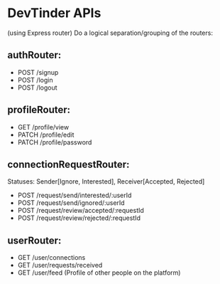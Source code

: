 # DevTinder APIs
(using Express router)
Do a logical separation/grouping of the routers:

## authRouter:
- POST /signup
- POST /login
- POST /logout

## profileRouter:
- GET /profile/view
- PATCH /profile/edit
- PATCH /profile/password

## connectionRequestRouter:
Statuses: Sender[Ignore, Interested], Receiver[Accepted, Rejected]
- POST /request/send/interested/:userId
- POST /request/send/ignored/:userId
- POST /request/review/accepted/:requestId
- POST /request/review/rejected/:requestId

## userRouter:
- GET /user/connections
- GET /user/requests/received
- GET /user/feed (Profile of other people on the platform)